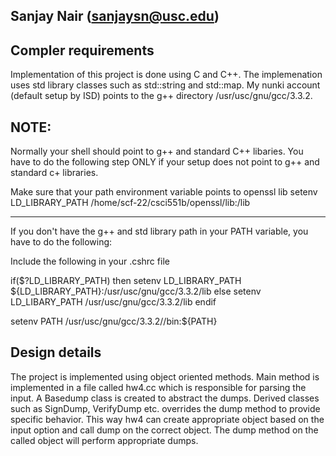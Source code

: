 Sanjay Nair (sanjaysn@usc.edu)
-----------------------------

Compler requirements
---------------------
Implementation of this project is done using C and C++. The implemenation uses std library classes such as std::string and std::map. My nunki account (default setup by ISD) points to the g++ directory /usr/usc/gnu/gcc/3.3.2. 

NOTE:
-----
Normally your shell should point to g++ and standard C++ libaries. You have to do the following step ONLY if your setup does not point to g++ and standard c+ libraries. 

Make sure that your path environment variable points to openssl lib
setenv LD_LIBRARY_PATH /home/scf-22/csci551b/openssl/lib:/lib

-----------------------------------------------
If you don't have the g++ and std library path in your PATH variable, you have to do the following:

Include the following in your .cshrc file

if($?LD_LIBRARY_PATH) then
setenv LD_LIBRARY_PATH ${LD_LIBRARY_PATH}:/usr/usc/gnu/gcc/3.3.2/lib
else
setenv LD_LIBARY_PATH /usr/usc/gnu/gcc/3.3.2/lib
endif

setenv PATH /usr/usc/gnu/gcc/3.3.2//bin:${PATH}


Design details
--------------
The project is implemented using object oriented methods. Main method is implemented in a file called hw4.cc which is responsible for parsing the input. A Basedump class is created to abstract the dumps. Derived classes such as SignDump, VerifyDump etc. overrides the dump method to provide specific behavior. This way hw4 can create appropriate object based on the input option and call dump on the correct object. The dump method on the called object will perform appropriate dumps.

